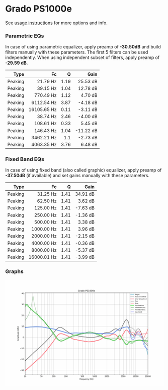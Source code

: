 # Grado PS1000e
See [usage instructions](https://github.com/jaakkopasanen/AutoEq#usage) for more options and info.

### Parametric EQs
In case of using parametric equalizer, apply preamp of **-30.50dB** and build filters manually
with these parameters. The first 5 filters can be used independently.
When using independent subset of filters, apply preamp of **-29.59 dB**.

| Type    | Fc          |    Q | Gain      |
|--------:|------------:|-----:|----------:|
| Peaking | 21.79 Hz    | 1.19 | 25.53 dB  |
| Peaking | 39.15 Hz    | 1.04 | 12.78 dB  |
| Peaking | 770.49 Hz   | 1.12 | 4.70 dB   |
| Peaking | 6112.54 Hz  | 3.87 | -4.18 dB  |
| Peaking | 16105.65 Hz | 0.11 | -3.11 dB  |
| Peaking | 38.74 Hz    | 2.46 | -4.00 dB  |
| Peaking | 108.61 Hz   | 0.33 | 5.45 dB   |
| Peaking | 146.43 Hz   | 1.04 | -11.22 dB |
| Peaking | 3462.21 Hz  | 1.1  | -2.73 dB  |
| Peaking | 4063.35 Hz  | 3.76 | 6.48 dB   |

### Fixed Band EQs
In case of using fixed band (also called graphic) equalizer, apply preamp of **-37.50dB**
(if available) and set gains manually with these parameters.

| Type    | Fc          |    Q | Gain     |
|--------:|------------:|-----:|---------:|
| Peaking | 31.25 Hz    | 1.41 | 34.91 dB |
| Peaking | 62.50 Hz    | 1.41 | 3.62 dB  |
| Peaking | 125.00 Hz   | 1.41 | -7.63 dB |
| Peaking | 250.00 Hz   | 1.41 | -1.36 dB |
| Peaking | 500.00 Hz   | 1.41 | 3.38 dB  |
| Peaking | 1000.00 Hz  | 1.41 | 3.96 dB  |
| Peaking | 2000.00 Hz  | 1.41 | -2.15 dB |
| Peaking | 4000.00 Hz  | 1.41 | -0.36 dB |
| Peaking | 8000.00 Hz  | 1.41 | -5.37 dB |
| Peaking | 16000.01 Hz | 1.41 | -3.99 dB |

### Graphs
![](./Grado%20PS1000e.png)